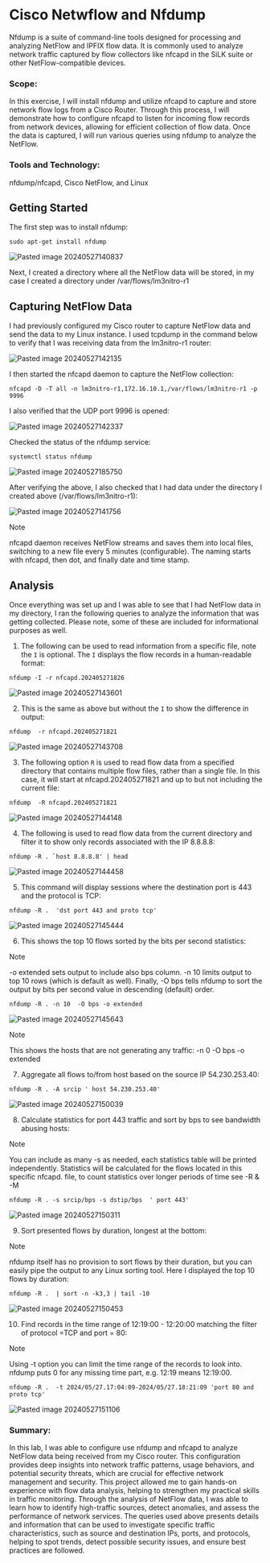 # Cisco Netwflow and Nfdump

Nfdump is a suite of command-line tools designed for processing and analyzing NetFlow and IPFIX flow data. It is commonly used to analyze network traffic captured by flow collectors like nfcapd in the SiLK suite or other NetFlow-compatible devices.

### Scope:

In this exercise, I will install nfdump and utilize nfcapd to capture and store network flow logs from a Cisco Router. Through this process, I will demonstrate how to configure nfcapd to listen for incoming flow records from network devices, allowing for efficient collection of flow data. Once the data is captured, I will run various queries using nfdump to analyze the NetFlow.

### Tools and Technology:

nfdump/nfcapd, Cisco NetFlow, and Linux

## Getting Started

The first step was to install nfdump:

```
sudo apt-get install nfdump
```

![Pasted image 20240527140837](https://github.com/lm3nitro/Projects/assets/55665256/74449460-6743-465b-8d2f-e52d7b204aae)

Next, I created a directory where all the NetFlow data will be stored, in my case I created a directory under /var/flows/lm3nitro-r1

## Capturing NetFlow Data

I had previously configured my Cisco router to capture NetFlow data and send the data to my Linux instance. I used tcpdump in the command below to verify that I was receiving data from the lm3nitro-r1 router:

![Pasted image 20240527142135](https://github.com/lm3nitro/Projects/assets/55665256/0506a4a2-0150-4bd1-ad76-5a54bd125205)

I then started the nfcapd daemon to capture the NetFlow collection:

```
nfcapd -D -T all -n lm3nitro-r1,172.16.10.1,/var/flows/lm3nitro-r1 -p 9996
```

I also verified that the UDP port 9996 is opened:

![Pasted image 20240527142337](https://github.com/lm3nitro/Projects/assets/55665256/f765bd7d-7f17-4c65-a882-5c08e0118e38)

Checked the status of the nfdump service:

```
systemctl status nfdump
```

![Pasted image 20240527185750](https://github.com/lm3nitro/Projects/assets/55665256/55342320-3783-4c9d-9116-b1fa4aad9885)

After verifying the above, I also checked that I had data under the directory I created above (/var/flows/lm3nitro-r1):

![Pasted image 20240527141756](https://github.com/lm3nitro/Projects/assets/55665256/f11adfed-6ff2-47e2-89a4-311907bd45d3)

> [!NOTE]  
> nfcapd daemon receives NetFlow streams and saves them into local files, switching to a new file every 5 minutes (configurable). The naming starts with nfcapd, then dot, and finally date and time stamp.

## Analysis

Once everything was set up and I was able to see that I had NetFlow data in my directory, I ran the following queries to analyze the information that was getting collected. Please note, some of these are included for informational purposes as well. 

1. The following can be used to read information from a specific file, note the `I` is optional. The `I` displays the flow records in a human-readable format:
   
```
nfdump -I -r nfcapd.202405271826
```

![Pasted image 20240527143601](https://github.com/lm3nitro/Projects/assets/55665256/d55575f4-4051-4bfe-bfeb-679a541798e1)

2. This is the same as above but without the  `I` to show the difference in output:

```
nfdump  -r nfcapd.202405271821
```

![Pasted image 20240527143708](https://github.com/lm3nitro/Projects/assets/55665256/e8802ad8-4f11-496f-a093-fa9d9220c235)

3. The following option `R` is used to read flow data from a specified directory that contains multiple flow files, rather than a single file. In this case, it will start at nfcapd.202405271821 and up to but not including the current file:

```
nfdump  -R nfcapd.202405271821
```

![Pasted image 20240527144148](https://github.com/lm3nitro/Projects/assets/55665256/661347ff-5dd6-4c70-a845-c8bd3286f983)

4. The following is used to read flow data from the current directory and filter it to show only records associated with the IP 8.8.8.8:

```
nfdump -R . `host 8.8.8.8' | head
```

![Pasted image 20240527144458](https://github.com/lm3nitro/Projects/assets/55665256/5a65f130-d7e3-4de5-9cb7-286413923cf4)

5. This command will display sessions where the destination port is 443 and the protocol is TCP:

```
nfdump -R .  'dst port 443 and proto tcp'
```

![Pasted image 20240527145444](https://github.com/lm3nitro/Projects/assets/55665256/30d58462-6c57-4571-bb35-4e95bda2aa69)

6. This shows the top 10 flows sorted by the bits per second statistics:

> [!NOTE]  
> -o extended sets output to include also bps column. -n 10 limits output to top 10 rows (which is default as well). Finally, -O bps tells nfdump to sort the output by bits per second value in descending (default) order.

```
nfdump -R . -n 10  -O bps -o extended
```

![Pasted image 20240527145643](https://github.com/lm3nitro/Projects/assets/55665256/add20c99-7378-44f5-817e-26617bd557a6)

> [!NOTE]  
> This shows the hosts that are not generating any traffic: -n 0 -O bps -o extended

7. Aggregate all flows to/from host based on the source IP 54.230.253.40:

```
nfdump -R . -A srcip ' host 54.230.253.40'
```

![Pasted image 20240527150039](https://github.com/lm3nitro/Projects/assets/55665256/49576394-6438-4768-a98c-f8ae8d1bf7dd)

8. Calculate statistics for port 443 traffic and sort by bps to see bandwidth abusing hosts:

> [!NOTE]  
> You can include as many -s as needed, each statistics table will be printed independently. Statistics will be calculated for the flows located in this specific nfcapd. file, to count statistics over longer periods of time see -R & -M

```
nfdump -R . -s srcip/bps -s dstip/bps  ' port 443'
```

![Pasted image 20240527150311](https://github.com/lm3nitro/Projects/assets/55665256/4f288d44-b7be-473c-bee7-c911efe9757b)

9. Sort presented flows by duration, longest at the bottom:

> [!NOTE]  
> nfdump itself has no provision to sort flows by their duration, but you can easily pipe the output to any Linux sorting tool. Here I displayed the top 10 flows by duration:

```
nfdump -R .  | sort -n -k3,3 | tail -10
```

![Pasted image 20240527150453](https://github.com/lm3nitro/Projects/assets/55665256/12ad3916-14ea-44c4-9dc5-9d3106482845)

10. Find records in the time range of 12:19:00 - 12:20:00 matching the filter of protocol =TCP and port = 80:

> [!NOTE]  
> Using -t option you can limit the time range of the records to look into. nfdump puts 0 for any missing time part, e.g. 12:19 means 12:19:00.

```
nfdump -R .  -t 2024/05/27.17:04:09-2024/05/27.18:21:09 'port 80 and proto tcp'
```

![Pasted image 20240527151106](https://github.com/lm3nitro/Projects/assets/55665256/4bd10cf9-e301-4764-baa6-f88c6865c6b5)


### Summary:

In this lab, I was able to configure use nfdump and nfcapd to analyze NetFlow data being received from my Cisco router. This configuration provides deep insights into network traffic patterns, usage behaviors, and potential security threats, which are crucial for effective network management and security. This project allowed me to gain hands-on experience with flow data analysis, helping to strengthen my practical skills in traffic monitoring. Through the analysis of NetFlow data, I was able to learn how to identify high-traffic sources, detect anomalies, and assess the performance of network services. The queries used above presents details and information that can be used to investigate specific traffic characteristics, such as source and destination IPs, ports, and protocols, helping to spot trends, detect possible security issues, and ensure best practices are followed.

